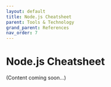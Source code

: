 ```yaml
---
layout: default
title: Node.js Cheatsheet
parent: Tools & Technology
grand_parent: References
nav_order: 7
---
```


# Node.js Cheatsheet

(Content coming soon...)

